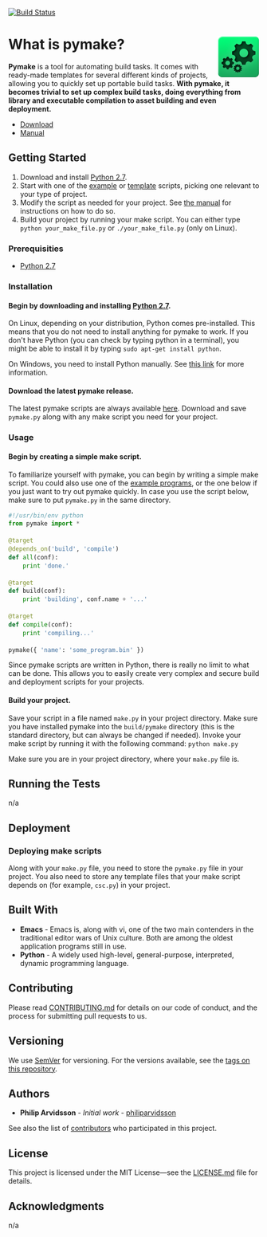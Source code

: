 [![Build Status](https://travis-ci.org/philiparvidsson/pymake.svg?branch=master)](https://travis-ci.org/philiparvidsson/pymake)

# What is pymake? <img align="right" src="assets/images/pymake-logo.png">

**Pymake** is a tool for automating build tasks. It comes with ready-made templates for several different kinds of projects, allowing you to quickly set up portable build tasks. **With pymake, it becomes trivial to set up complex build tasks, doing everything from library and executable compilation to asset building and even deployment.**

* [Download](https://github.com/philiparvidsson/pymake/releases/)
* [Manual](docs/manual.md)

## Getting Started

1. Download and install [Python 2.7](https://www.python.org/downloads/).
2. Start with one of the [example](examples) or [template](src/templates) scripts, picking one relevant to your type of project.
3. Modify the script as needed for your project. See [the manual](docs/manual.md) for instructions on how to do so.
3. Build your project by running your make script. You can either type `python your_make_file.py` or `./your_make_file.py` (only on Linux).

### Prerequisities

* [Python 2.7](https://wiki.python.org/moin/BeginnersGuide/Download)

### Installation

#### Begin by downloading and installing [Python 2.7](https://www.python.org/downloads/).
On Linux, depending on your distribution, Python comes pre-installed. This means that you do not need to install anything for pymake to work. If you don't have Python (you can check by typing python in a terminal), you might be able to install it by typing `sudo apt-get install python`.

On Windows, you need to install Python manually. See [this link](https://wiki.python.org/moin/BeginnersGuide/Download) for more information.

#### Download the latest pymake release.
The latest pymake scripts are always available [here](https://github.com/philiparvidsson/pymake/releases/). Download and save `pymake.py` along with any make script you need for your project.

### Usage

#### Begin by creating a simple make script.
To familiarize yourself with pymake, you can begin by writing a simple make script. You could also use one of the [example programs](examples), or the one below if you just want to try out pymake quickly. In case you use the script below, make sure to put `pymake.py` in the same directory.

```python
#!/usr/bin/env python
from pymake import *

@target
@depends_on('build', 'compile')
def all(conf):
    print 'done.'

@target
def build(conf):
    print 'building', conf.name + '...'

@target
def compile(conf):
    print 'compiling...'

pymake({ 'name': 'some_program.bin' })
```

Since pymake scripts are written in Python, there is really no limit to what can be done. This allows you to easily create very complex and secure build and deployment scripts for your projects.

#### Build your project.
Save your script in a file named `make.py` in your project directory. Make sure you have installed pymake into the `build/pymake` directory (this is the standard directory, but can always be changed if needed). Invoke your make script by running it with the following command: `python make.py`

Make sure you are in your project directory, where your `make.py` file is.

## Running the Tests

n/a

## Deployment

### Deploying make scripts

Along with your `make.py` file, you need to store the `pymake.py` file in your project. You also need to store any template files that your make script depends on (for example, `csc.py`) in your project.

## Built With

* **Emacs** - Emacs is, along with vi, one of the two main contenders in the traditional editor wars of Unix culture. Both are among the oldest application programs still in use.
* **Python** - A widely used high-level, general-purpose, interpreted, dynamic programming language.

## Contributing

Please read [CONTRIBUTING.md](CONTRIBUTING.md) for details on our code of conduct, and the process for submitting pull requests to us.

## Versioning

We use [SemVer](http://semver.org/) for versioning. For the versions available, see the [tags on this repository](https://github.com/philiparvidsson/pymake/tags).

## Authors

* **Philip Arvidsson** - *Initial work* - [philiparvidsson](https://github.com/philiparvidsson)

See also the list of [contributors](https://github.com/philiparvidsson/pymake/contributors) who participated in this project.

## License

This project is licensed under the MIT License—see the [LICENSE.md](LICENSE.md) file for details.

## Acknowledgments

n/a
